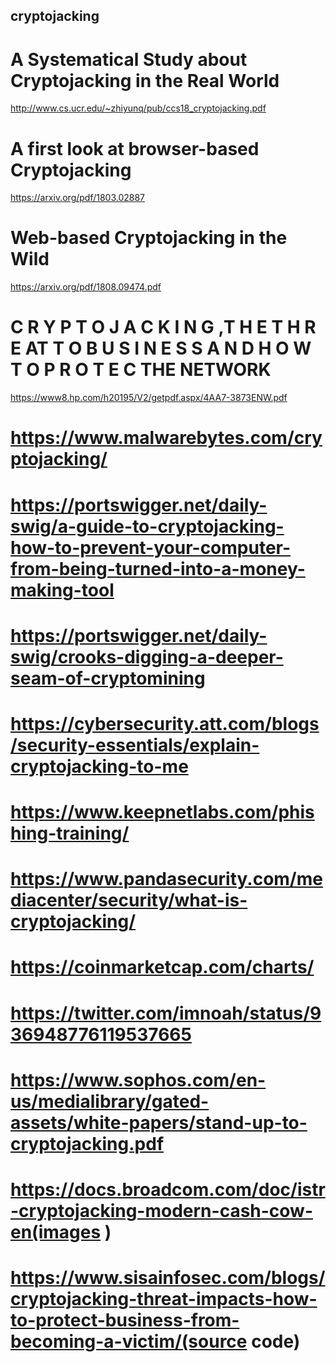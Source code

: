 ## cryptojacking
# A Systematical Study about Cryptojacking in the Real World
http://www.cs.ucr.edu/~zhiyunq/pub/ccs18_cryptojacking.pdf  

# A first look at browser-based Cryptojacking
https://arxiv.org/pdf/1803.02887

# Web-based Cryptojacking in the Wild
https://arxiv.org/pdf/1808.09474.pdf

# C R Y P T O J A C K I N G ,T H E T H R E AT T O B U S I N E S S A N D H O W T O P R O T E C THE NETWORK
https://www8.hp.com/h20195/V2/getpdf.aspx/4AA7-3873ENW.pdf

# https://www.malwarebytes.com/cryptojacking/
# https://portswigger.net/daily-swig/a-guide-to-cryptojacking-how-to-prevent-your-computer-from-being-turned-into-a-money-making-tool
# https://portswigger.net/daily-swig/crooks-digging-a-deeper-seam-of-cryptomining
# https://cybersecurity.att.com/blogs/security-essentials/explain-cryptojacking-to-me
# https://www.keepnetlabs.com/phishing-training/
# https://www.pandasecurity.com/mediacenter/security/what-is-cryptojacking/
# https://coinmarketcap.com/charts/ 

# https://twitter.com/imnoah/status/936948776119537665
# https://www.sophos.com/en-us/medialibrary/gated-assets/white-papers/stand-up-to-cryptojacking.pdf

# https://docs.broadcom.com/doc/istr-cryptojacking-modern-cash-cow-en(images )
# https://www.sisainfosec.com/blogs/cryptojacking-threat-impacts-how-to-protect-business-from-becoming-a-victim/(source code)

